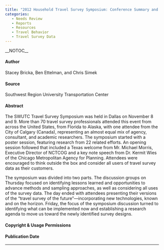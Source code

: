 ```yaml
---
title: "2012 Household Travel Survey Symposium: Conference Summary and Final Report"
categories:
   - Needs Review
   - Reports
   - Resources
   - Travel Behavior
   - Travel Survey Data
---
```


\_\_NOTOC\_\_

#### Author

Stacey Bricka, Ben Ettelman, and Chris Simek

#### Source

Southwest Region University Transportation Center

#### Abstract

The SWUTC Travel Survey Symposium was held in Dallas on November 8 and 9. More than 70 travel survey professionals attended this event from across the United States, from Florida to Alaska, with one attendee from the City of Calgary (Canada), representing an almost equal mix of agency, consultant, and academic researchers. The symposium started with a poster session, featuring research from 22 related efforts. An opening session followed that included a Texas welcome from Mr. Michael Morris, Executive Director of NCTCOG and a key note speech from Dr. Kermit Wies of the Chicago Metropolitan Agency for Planning. Attendees were encouraged to think outside the box and consider all users of travel survey data as their customers.

The symposium was divided into two parts. The discussion groups on Thursday focused on identifying lessons learned and opportunities to advance methods and sampling approaches, as well as considering all uses of the survey data. The day ended with attendees presenting their versions of the “travel survey of the future”—incorporating new technologies, known and on the horizon. Friday, the focus of the symposium discussion turned to identifying what can be implemented now and establishing a research agenda to move us toward the newly identified survey designs.

#### Copyright & Usage Permissions

#### Publication Date

------------------------------------------------------------------------

